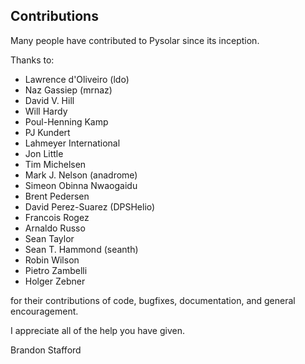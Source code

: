 Contributions
-------------

Many people have contributed to Pysolar since its inception.

Thanks to:

* Lawrence d'Oliveiro (ldo)
* Naz Gassiep (mrnaz)
* David V. Hill
* Will Hardy
* Poul-Henning Kamp
* PJ Kundert
* Lahmeyer International
* Jon Little
* Tim Michelsen
* Mark J. Nelson (anadrome)
* Simeon Obinna Nwaogaidu
* Brent Pedersen
* David Perez-Suarez (DPSHelio)
* Francois Rogez
* Arnaldo Russo
* Sean Taylor
* Sean T. Hammond (seanth)
* Robin Wilson
* Pietro Zambelli
* Holger Zebner

for their contributions of code, bugfixes, documentation, and general encouragement.

I appreciate all of the help you have given.

Brandon Stafford
